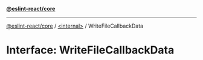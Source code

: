 [**@eslint-react/core**](../../README.md)

***

[@eslint-react/core](../../README.md) / [\<internal\>](../README.md) / WriteFileCallbackData

# Interface: WriteFileCallbackData
